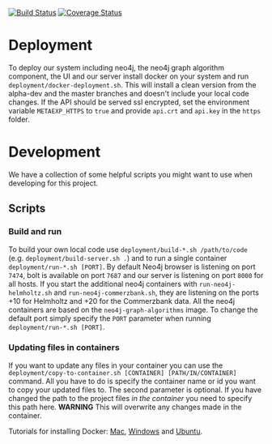 [![Build Status](https://travis-ci.org/KDD-OpenSource/32de-python.svg?branch=master)](https://travis-ci.org/KDD-OpenSource/32de-python)
[![Coverage Status](https://coveralls.io/repos/github/KDD-OpenSource/32de-python/badge.svg?branch=master)](https://coveralls.io/github/KDD-OpenSource/32de-python?branch=master)

# Deployment
To deploy our system including neo4j, the neo4j graph algorithm component, the UI and our server install docker on your system and run `deployment/docker-deployment.sh`.
This will install a clean version from the alpha-dev and the master branches and doesn't include your local code changes.
If the API should be served ssl encrypted, set the environment variable `METAEXP_HTTPS` to `true` and provide `api.crt` and `api.key` in the `https` folder.

# Development
We have a collection of some helpful scripts you might want to use when developing for this project.

## Scripts

### Build and run
To build your own local code use `deployment/build-*.sh /path/to/code` (e.g. `deployment/build-server.sh .`) and to 
run a single container `deployment/run-*.sh [PORT]`.
By default Neo4j browser is listening on port `7474`, bolt is available on port `7687` and 
our server is listening on port `8000` for all hosts.
If you start the additional neo4j containers with `run-neo4j-helmholtz.sh` and `run-neo4j-commerzbank.sh`, 
they are listening on the ports +10 for Helmholtz and +20 for the Commerzbank data.
All the neo4j containers are based on the `neo4j-graph-algorithms` image.
To change the default port simply specify the `PORT` parameter when running `deployment/run-*.sh [PORT]`.


### Updating files in containers
If you want to update any files in your container you can use the
`deployment/copy-to-container.sh [CONTAINER] [PATH/IN/CONTAINER]` command.
All you have to do is specify the container name or id you want to copy your updated files to.
The second parameter is optional.
If you have changed the path to the project files *in the container* you need to specify this path here.
**WARNING** This will overwrite any changes made in the container.

Tutorials for installing Docker: [Mac](https://docs.docker.com/docker-for-mac/install/), [Windows](https://docs.docker.com/docker-for-windows/install/) and [Ubuntu](https://docs.docker.com/engine/installation/linux/docker-ce/ubuntu/).
